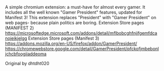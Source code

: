 
A simple chromium extension: a must-have for almost every gamer. It includes all the well known "Gamer President" features, updated for Manifest 3! This extension replaces "President" with "Gamer President" on web pages- because plain politics are boring.
Extension Store pages (MANIFEST 2)
https://microsoftedge.microsoft.com/addons/detail/mflbobcghfnjifgemfdcanojeikjelgg
Extension Store pages (Manifest 3)
https://addons.mozilla.org/en-US/firefox/addon/GamerPresident/
https://chromewebstore.google.com/detail/GamerPresident/pfckofjmbebonljchcbfoogiiaddeoma

Original by dhtdht020

